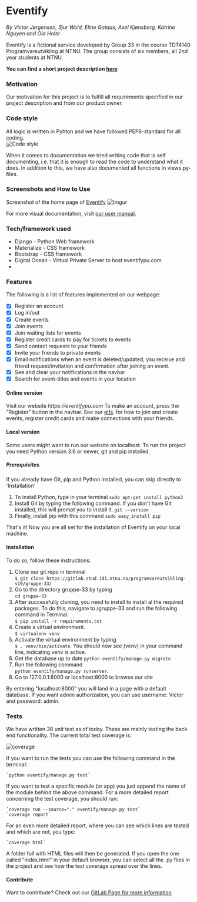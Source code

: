 # Eventify  
_By Victor Jørgensen, Sjur Wold, Eline Gotaas, Axel Kjønsberg, Katrine Nguyen and Ola Holte_

Eventify is a fictional service developed by Group 33 in the course TDT4140 Programvareutvikling at NTNU.
The group consists of six members, all 2nd year students at NTNU.


**You can find a short project description [here]()**  

  
### Motivation  
Our motivation for this project is to fulfill all requirements specified in our project description and from our product owner. 


### Code style    
All logic is written in Pyhton and we have followed PEP8-standard for all coding.  
![Code style](https://camo.githubusercontent.com/d0f65430681b67b7104f6130ada8c098ec5f66ba/68747470733a2f2f696d672e736869656c64732e696f2f62616467652f636f64652532307374796c652d7374616e646172642d627269676874677265656e2e7376673f7374796c653d666c6174)

When it comes to documentation we tried writing code that is self documenting, i.e. that it is enough to read the code to understand what it does. In addition to this, we have also documented all functions in views.py-files.

### Screenshots and How to Use
Screenshot of the home page of [Eventify](https://eventufypu.com)
![Imgur](https://i.imgur.com/5IF32S2.jpg)

For more visual documentation, visit [our user manual](https://gitlab.stud.idi.ntnu.no/programvareutvikling-v19/gruppe-33/wikis/%23Vedlikeholdsplan/Brukermanual).

### Tech/framework used  
- Django - Python Web framework
- Materialize - CSS framework
- Bootstrap - CSS framework 
- Digital Ocean - Virtual Private Server to host eventifypu.com
- 

### Features  
The following is a list of features implemented on our webpage:
* [x] Register an account
* [x] Log in/out
* [x] Create events
* [x] Join events
* [x] Join waiting lists for events
* [x] Register credit cards to pay for tickets to events
* [x] Send contact requests to your friends
* [x] Invite your friends to private events
* [x] Email notifications when an event is deleted/updated, you receive and friend request/invitation and confirmation after joining an event.
* [x] See and clear your notifications in the navbar
* [x] Search for event-titles and events in your location

#### Online version  
Visit our website _https://eventifypu.com_
To make an account, press the "Register" button in the navbar.
See our [gifs](https://gitlab.stud.idi.ntnu.no/programvareutvikling-v19/gruppe-33/wikis/%23Vedlikeholdsplan/Brukermanual). for how to join and create events, register credit cards and make connections with your friends.

#### Local version  
Some users might want to run our website on localhost. To run the project you need Python version 3.6 or newer, git and pip installed. 

##### Prerequisites 
If you already have Git, pip and Python installed, you can skip directly to 'Installation'

1. To install Python, type in your terminal
    `sudo apt-get install python3`
2. Install Git by typing the following command. If you don't have Git installed, this will prompt you to install it.
    `git --version`
3. Finally, install pip with this command
    `sudo easy_install pip`

That's it! Now you are all set for the installation of Eventify on your local machine.

#### Installation
To do so, follow these instructions:
1. Clone our git repo in terminal  
   `$ git clone https://gitlab.stud.idi.ntnu.no/programvareutvikling-v19/gruppe-33/`
2. Go to the directory gruppe-33 by typing   
`cd gruppe-33`
3. After successfully cloning, you need to install to install al the required packages.
To do this, navigate to /gruppe-33 and run the following  command in Terminal:  
    `$ pip install -r requirements.txt`
4. Create a virtual environment.  
    `$ virtualenv venv`
5. Activate the virtual environment by typing   
`$ . venv/bin/activate`. 
You should now see (venv) in your command line, indicating venv is active.
6. Get the database up to date
     `python eventify/manage.py migrate`
7. Run the following command  
    `python eventify/manage.py runserver`. 
8. Go to 127.0.0.1:8000 or localhost:8000 to browse our site

By entering "localhost:8000" you will land in a page with a default database. If you want admin authorization, you can use username: Victor and password: admin. 

    
### Tests
We have written 38 unit test as of today. These are mainly testing the back end functionality. The current total test coverage is:

![coverage](https://gitlab.stud.idi.ntnu.no/programvareutvikling-v19/gruppe-33/badges/master/coverage.svg)

If you want to run the tests you can use the following command in the terminal:
 
    `python eventify/manage.py test`

If you want to test a specific module (or app) you just append the name of the module behind the above command. For a more detailed report concerning the test coverage, you should run:
    
    `coverage run --source="." eventify/manage.py test`
    `coverage report`

For an even more detailed report, where you can see which lines are tested and which are not, you type:
    
    `coverage html`

A folder full with HTML files will then be generated. If you open the one called "index.html" in your default browser, you can select all the .py files in the project and see how the test coverage spread over the lines.

#### Contribute
Want to contribute? Check out our [GitLab Page for more information](https://gitlab.stud.idi.ntnu.no/programvareutvikling-v19/gruppe-33/wikis/%23Vedlikeholdsplan/Rutiner-for-evolusjon-og-endring)





